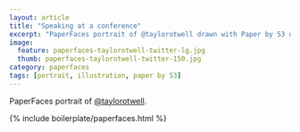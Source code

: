 ```yaml
---
layout: article
title: "Speaking at a conference"
excerpt: "PaperFaces portrait of @taylorotwell drawn with Paper by 53 on an iPad."
image: 
  feature: paperfaces-taylorotwell-twitter-lg.jpg
  thumb: paperfaces-taylorotwell-twitter-150.jpg
category: paperfaces
tags: [portrait, illustration, paper by 53]
---
```


PaperFaces portrait of [@taylorotwell](http://twitter.com/taylorotwell).

{% include boilerplate/paperfaces.html %}